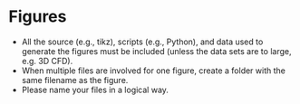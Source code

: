 # Figures
- All the source (e.g., tikz), scripts (e.g., Python), and data used to generate the figures must be included (unless the data sets are to large, e.g. 3D CFD).
- When multiple files are involved for one figure, create a folder with the same filename as the figure.
- Please name your files in a logical way.
